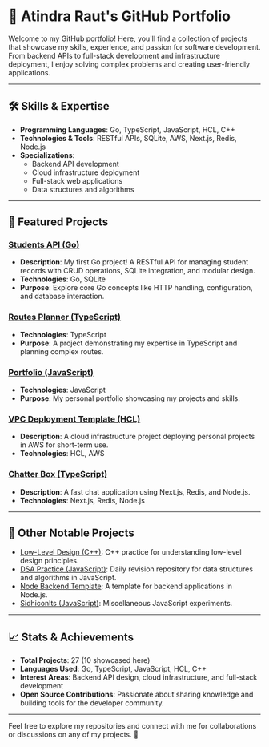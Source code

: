 # 🌟 Atindra Raut's GitHub Portfolio

Welcome to my GitHub portfolio! Here, you'll find a collection of projects that showcase my skills, experience, and passion for software development. From backend APIs to full-stack development and infrastructure deployment, I enjoy solving complex problems and creating user-friendly applications.

---

## 🛠️ Skills & Expertise

- **Programming Languages**: Go, TypeScript, JavaScript, HCL, C++
- **Technologies & Tools**: RESTful APIs, SQLite, AWS, Next.js, Redis, Node.js
- **Specializations**:
  - Backend API development
  - Cloud infrastructure deployment
  - Full-stack web applications
  - Data structures and algorithms

---

## 📂 Featured Projects

### [Students API (Go)](https://github.com/atindraraut/students-api-go)
- **Description**: My first Go project! A RESTful API for managing student records with CRUD operations, SQLite integration, and modular design.
- **Technologies**: Go, SQLite
- **Purpose**: Explore core Go concepts like HTTP handling, configuration, and database interaction.

### [Routes Planner (TypeScript)](https://github.com/atindraraut/routesplanner)
- **Technologies**: TypeScript
- **Purpose**: A project demonstrating my expertise in TypeScript and planning complex routes.

### [Portfolio (JavaScript)](https://github.com/atindraraut/portfolio)
- **Technologies**: JavaScript
- **Purpose**: My personal portfolio showcasing my projects and skills.

### [VPC Deployment Template (HCL)](https://github.com/atindraraut/vpc_deployment_template)
- **Description**: A cloud infrastructure project deploying personal projects in AWS for short-term use.
- **Technologies**: HCL, AWS

### [Chatter Box (TypeScript)](https://github.com/atindraraut/chatter-box)
- **Description**: A fast chat application using Next.js, Redis, and Node.js.
- **Technologies**: Next.js, Redis, Node.js

---

## 🎯 Other Notable Projects

- [Low-Level Design (C++)](https://github.com/atindraraut/lowleveldesign): C++ practice for understanding low-level design principles.
- [DSA Practice (JavaScript)](https://github.com/atindraraut/dsa_javascript): Daily revision repository for data structures and algorithms in JavaScript.
- [Node Backend Template](https://github.com/atindraraut/node_backend_template_dummy): A template for backend applications in Node.js.
- [Sidhiconlts (JavaScript)](https://github.com/atindraraut/sidhiconlts): Miscellaneous JavaScript experiments.

---

## 📈 Stats & Achievements

- **Total Projects**: 27 (10 showcased here)
- **Languages Used**: Go, TypeScript, JavaScript, HCL, C++
- **Interest Areas**: Backend API design, cloud infrastructure, and full-stack development
- **Open Source Contributions**: Passionate about sharing knowledge and building tools for the developer community.

---

Feel free to explore my repositories and connect with me for collaborations or discussions on any of my projects. 🚀
